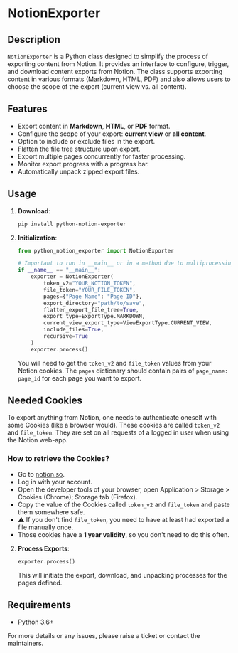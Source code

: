 # NotionExporter

## Description

`NotionExporter` is a Python class designed to simplify the process of exporting content from Notion. It provides an interface to configure, trigger, and download content exports from Notion. The class supports exporting content in various formats (Markdown, HTML, PDF) and also allows users to choose the scope of the export (current view vs. all content).

## Features

- Export content in **Markdown**, **HTML**, or **PDF** format.
- Configure the scope of your export: **current view** or **all content**.
- Option to include or exclude files in the export.
- Flatten the file tree structure upon export.
- Export multiple pages concurrently for faster processing.
- Monitor export progress with a progress bar.
- Automatically unpack zipped export files.

## Usage
1. **Download**:

   ```bash
   pip install python-notion-exporter
   ```


2. **Initialization**:

   ```python
   from python_notion_exporter import NotionExporter
   
   # Important to run in __main__ or in a method due to multiprocessing.
   if __name__ == "__main__":
       exporter = NotionExporter(
           token_v2="YOUR_NOTION_TOKEN",
           file_token="YOUR_FILE_TOKEN",
           pages={"Page Name": "Page ID"},
           export_directory="path/to/save",
           flatten_export_file_tree=True,
           export_type=ExportType.MARKDOWN,
           current_view_export_type=ViewExportType.CURRENT_VIEW,
           include_files=True,
           recursive=True
       )
       exporter.process()
   ```

   You will need to get the `token_v2` and `file_token` values from your Notion cookies. The `pages` dictionary should contain pairs of `page_name: page_id` for each page you want to export.

## Needed Cookies

To export anything from Notion, one needs to authenticate oneself with some
Cookies (like a browser would). These cookies are called `token_v2` and
`file_token`. They are set on all requests of a logged in user when using the
Notion web-app.


### How to retrieve the Cookies?

- Go to [notion.so](https://notion.so).
- Log in with your account.
- Open the developer tools of your browser, open Application > Storage > Cookies
  (Chrome); Storage tab (Firefox).
- Copy the value of the Cookies called `token_v2` and `file_token` and paste
  them somewhere safe.
- ⚠️ If you don't find `file_token`, you need to have at least had exported a file manually once.
- Those cookies have a **1 year validity**, so you don't need to do this often.

2. **Process Exports**:

   ```python
   exporter.process()
   ```

   This will initiate the export, download, and unpacking processes for the pages defined.

## Requirements

- Python 3.6+

For more details or any issues, please raise a ticket or contact the maintainers.